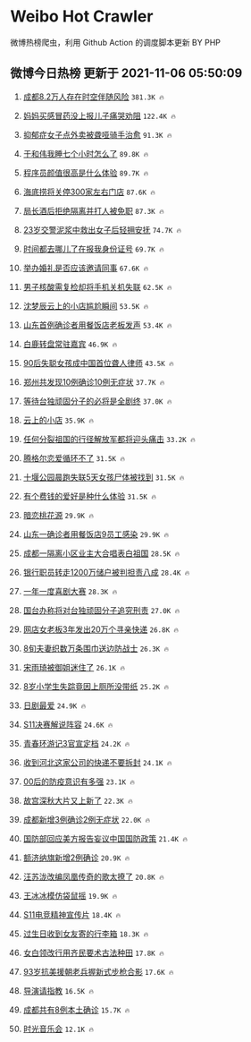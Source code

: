 # Weibo Hot Crawler 



微博热榜爬虫，利用 Github Action 的调度脚本更新 BY PHP 


## 微博今日热榜 更新于 2021-11-06 05:50:09 
1. [成都8.2万人存在时空伴随风险](https://s.weibo.com/weibo?q=%23%E6%88%90%E9%83%BD8.2%E4%B8%87%E4%BA%BA%E5%AD%98%E5%9C%A8%E6%97%B6%E7%A9%BA%E4%BC%B4%E9%9A%8F%E9%A3%8E%E9%99%A9%23&Refer=top) `381.3K 🔥` 

1. [妈妈买感冒药没上报儿子痛哭劝阻](https://s.weibo.com/weibo?q=%23%E5%A6%88%E5%A6%88%E4%B9%B0%E6%84%9F%E5%86%92%E8%8D%AF%E6%B2%A1%E4%B8%8A%E6%8A%A5%E5%84%BF%E5%AD%90%E7%97%9B%E5%93%AD%E5%8A%9D%E9%98%BB%23&Refer=top) `122.4K 🔥` 

1. [抑郁症女子点外卖被聋哑骑手治愈](https://s.weibo.com/weibo?q=%23%E6%8A%91%E9%83%81%E7%97%87%E5%A5%B3%E5%AD%90%E7%82%B9%E5%A4%96%E5%8D%96%E8%A2%AB%E8%81%8B%E5%93%91%E9%AA%91%E6%89%8B%E6%B2%BB%E6%84%88%23&Refer=top) `91.3K 🔥` 

1. [于和伟我睡七个小时怎么了](https://s.weibo.com/weibo?q=%23%E4%BA%8E%E5%92%8C%E4%BC%9F%E6%88%91%E7%9D%A1%E4%B8%83%E4%B8%AA%E5%B0%8F%E6%97%B6%E6%80%8E%E4%B9%88%E4%BA%86%23&Refer=top) `89.8K 🔥` 

1. [程序员颜值很高是什么体验](https://s.weibo.com/weibo?q=%23%E7%A8%8B%E5%BA%8F%E5%91%98%E9%A2%9C%E5%80%BC%E5%BE%88%E9%AB%98%E6%98%AF%E4%BB%80%E4%B9%88%E4%BD%93%E9%AA%8C%23&Refer=top) `89.7K 🔥` 

1. [海底捞将关停300家左右门店](https://s.weibo.com/weibo?q=%23%E6%B5%B7%E5%BA%95%E6%8D%9E%E5%B0%86%E5%85%B3%E5%81%9C300%E5%AE%B6%E5%B7%A6%E5%8F%B3%E9%97%A8%E5%BA%97%23&Refer=top) `87.6K 🔥` 

1. [局长酒后拒绝隔离并打人被免职](https://s.weibo.com/weibo?q=%23%E5%B1%80%E9%95%BF%E9%85%92%E5%90%8E%E6%8B%92%E7%BB%9D%E9%9A%94%E7%A6%BB%E5%B9%B6%E6%89%93%E4%BA%BA%E8%A2%AB%E5%85%8D%E8%81%8C%23&Refer=top) `87.3K 🔥` 

1. [23岁交警泥浆中救出女子后轻拥安抚](https://s.weibo.com/weibo?q=%2323%E5%B2%81%E4%BA%A4%E8%AD%A6%E6%B3%A5%E6%B5%86%E4%B8%AD%E6%95%91%E5%87%BA%E5%A5%B3%E5%AD%90%E5%90%8E%E8%BD%BB%E6%8B%A5%E5%AE%89%E6%8A%9A%23&Refer=top) `74.7K 🔥` 

1. [时间都去哪儿了在报我身份证号](https://s.weibo.com/weibo?q=%23%E6%97%B6%E9%97%B4%E9%83%BD%E5%8E%BB%E5%93%AA%E5%84%BF%E4%BA%86%E5%9C%A8%E6%8A%A5%E6%88%91%E8%BA%AB%E4%BB%BD%E8%AF%81%E5%8F%B7%23&Refer=top) `69.7K 🔥` 

1. [举办婚礼是否应该邀请同事](https://s.weibo.com/weibo?q=%23%E4%B8%BE%E5%8A%9E%E5%A9%9A%E7%A4%BC%E6%98%AF%E5%90%A6%E5%BA%94%E8%AF%A5%E9%82%80%E8%AF%B7%E5%90%8C%E4%BA%8B%23&Refer=top) `67.6K 🔥` 

1. [男子核酸需复检却将手机关机失联](https://s.weibo.com/weibo?q=%E7%94%B7%E5%AD%90%E6%A0%B8%E9%85%B8%E9%9C%80%E5%A4%8D%E6%A3%80%E5%8D%B4%E5%B0%86%E6%89%8B%E6%9C%BA%E5%85%B3%E6%9C%BA%E5%A4%B1%E8%81%94&Refer=top) `62.5K 🔥` 

1. [沈梦辰云上的小店尴尬瞬间](https://s.weibo.com/weibo?q=%E6%B2%88%E6%A2%A6%E8%BE%B0%E4%BA%91%E4%B8%8A%E7%9A%84%E5%B0%8F%E5%BA%97%E5%B0%B4%E5%B0%AC%E7%9E%AC%E9%97%B4&Refer=top) `53.5K 🔥` 

1. [山东首例确诊者用餐饭店老板发声](https://s.weibo.com/weibo?q=%23%E5%B1%B1%E4%B8%9C%E9%A6%96%E4%BE%8B%E7%A1%AE%E8%AF%8A%E8%80%85%E7%94%A8%E9%A4%90%E9%A5%AD%E5%BA%97%E8%80%81%E6%9D%BF%E5%8F%91%E5%A3%B0%23&Refer=top) `53.4K 🔥` 

1. [白鹿转盘常驻嘉宾](https://s.weibo.com/weibo?q=%23%E7%99%BD%E9%B9%BF%E8%BD%AC%E7%9B%98%E5%B8%B8%E9%A9%BB%E5%98%89%E5%AE%BE%23&Refer=top) `46.9K 🔥` 

1. [90后失聪女孩成中国首位聋人律师](https://s.weibo.com/weibo?q=%2390%E5%90%8E%E5%A4%B1%E8%81%AA%E5%A5%B3%E5%AD%A9%E6%88%90%E4%B8%AD%E5%9B%BD%E9%A6%96%E4%BD%8D%E8%81%8B%E4%BA%BA%E5%BE%8B%E5%B8%88%23&Refer=top) `43.5K 🔥` 

1. [郑州共发现10例确诊10例无症状](https://s.weibo.com/weibo?q=%23%E9%83%91%E5%B7%9E%E5%85%B1%E5%8F%91%E7%8E%B010%E4%BE%8B%E7%A1%AE%E8%AF%8A10%E4%BE%8B%E6%97%A0%E7%97%87%E7%8A%B6%23&Refer=top) `37.7K 🔥` 

1. [等待台独顽固分子的必将是全剧终](https://s.weibo.com/weibo?q=%23%E7%AD%89%E5%BE%85%E5%8F%B0%E7%8B%AC%E9%A1%BD%E5%9B%BA%E5%88%86%E5%AD%90%E7%9A%84%E5%BF%85%E5%B0%86%E6%98%AF%E5%85%A8%E5%89%A7%E7%BB%88%23&Refer=top) `37.0K 🔥` 

1. [云上的小店](https://s.weibo.com/weibo?q=%E4%BA%91%E4%B8%8A%E7%9A%84%E5%B0%8F%E5%BA%97&Refer=top) `35.9K 🔥` 

1. [任何分裂祖国的行径解放军都将迎头痛击](https://s.weibo.com/weibo?q=%23%E4%BB%BB%E4%BD%95%E5%88%86%E8%A3%82%E7%A5%96%E5%9B%BD%E7%9A%84%E8%A1%8C%E5%BE%84%E8%A7%A3%E6%94%BE%E5%86%9B%E9%83%BD%E5%B0%86%E8%BF%8E%E5%A4%B4%E7%97%9B%E5%87%BB%23&Refer=top) `33.2K 🔥` 

1. [腾格尔恋爱循环不了](https://s.weibo.com/weibo?q=%23%E8%85%BE%E6%A0%BC%E5%B0%94%E6%81%8B%E7%88%B1%E5%BE%AA%E7%8E%AF%E4%B8%8D%E4%BA%86%23&Refer=top) `31.5K 🔥` 

1. [十堰公园晨跑失联5天女孩尸体被找到](https://s.weibo.com/weibo?q=%23%E5%8D%81%E5%A0%B0%E5%85%AC%E5%9B%AD%E6%99%A8%E8%B7%91%E5%A4%B1%E8%81%945%E5%A4%A9%E5%A5%B3%E5%AD%A9%E5%B0%B8%E4%BD%93%E8%A2%AB%E6%89%BE%E5%88%B0%23&Refer=top) `31.5K 🔥` 

1. [有个费钱的爱好是种什么体验](https://s.weibo.com/weibo?q=%23%E6%9C%89%E4%B8%AA%E8%B4%B9%E9%92%B1%E7%9A%84%E7%88%B1%E5%A5%BD%E6%98%AF%E7%A7%8D%E4%BB%80%E4%B9%88%E4%BD%93%E9%AA%8C%23&Refer=top) `31.5K 🔥` 

1. [暗恋桃花源](https://s.weibo.com/weibo?q=%E6%9A%97%E6%81%8B%E6%A1%83%E8%8A%B1%E6%BA%90&Refer=top) `29.9K 🔥` 

1. [山东一确诊者用餐饭店9员工感染](https://s.weibo.com/weibo?q=%23%E5%B1%B1%E4%B8%9C%E4%B8%80%E7%A1%AE%E8%AF%8A%E8%80%85%E7%94%A8%E9%A4%90%E9%A5%AD%E5%BA%979%E5%91%98%E5%B7%A5%E6%84%9F%E6%9F%93%23&Refer=top) `29.9K 🔥` 

1. [成都一隔离小区业主大合唱表白祖国](https://s.weibo.com/weibo?q=%23%E6%88%90%E9%83%BD%E4%B8%80%E9%9A%94%E7%A6%BB%E5%B0%8F%E5%8C%BA%E4%B8%9A%E4%B8%BB%E5%A4%A7%E5%90%88%E5%94%B1%E8%A1%A8%E7%99%BD%E7%A5%96%E5%9B%BD%23&Refer=top) `28.5K 🔥` 

1. [银行职员转走1200万储户被判担责八成](https://s.weibo.com/weibo?q=%23%E9%93%B6%E8%A1%8C%E8%81%8C%E5%91%98%E8%BD%AC%E8%B5%B01200%E4%B8%87%E5%82%A8%E6%88%B7%E8%A2%AB%E5%88%A4%E6%8B%85%E8%B4%A3%E5%85%AB%E6%88%90%23&Refer=top) `28.4K 🔥` 

1. [一年一度喜剧大赛](https://s.weibo.com/weibo?q=%E4%B8%80%E5%B9%B4%E4%B8%80%E5%BA%A6%E5%96%9C%E5%89%A7%E5%A4%A7%E8%B5%9B&Refer=top) `28.3K 🔥` 

1. [国台办称将对台独顽固分子追究刑责](https://s.weibo.com/weibo?q=%23%E5%9B%BD%E5%8F%B0%E5%8A%9E%E7%A7%B0%E5%B0%86%E5%AF%B9%E5%8F%B0%E7%8B%AC%E9%A1%BD%E5%9B%BA%E5%88%86%E5%AD%90%E8%BF%BD%E7%A9%B6%E5%88%91%E8%B4%A3%23&Refer=top) `27.0K 🔥` 

1. [网店女老板3年发出20万个寻亲快递](https://s.weibo.com/weibo?q=%23%E7%BD%91%E5%BA%97%E5%A5%B3%E8%80%81%E6%9D%BF3%E5%B9%B4%E5%8F%91%E5%87%BA20%E4%B8%87%E4%B8%AA%E5%AF%BB%E4%BA%B2%E5%BF%AB%E9%80%92%23&Refer=top) `26.8K 🔥` 

1. [8旬夫妻织数万条围巾送边防战士](https://s.weibo.com/weibo?q=%238%E6%97%AC%E5%A4%AB%E5%A6%BB%E7%BB%87%E6%95%B0%E4%B8%87%E6%9D%A1%E5%9B%B4%E5%B7%BE%E9%80%81%E8%BE%B9%E9%98%B2%E6%88%98%E5%A3%AB%23&Refer=top) `26.3K 🔥` 

1. [宋雨琦被御姐迷住了](https://s.weibo.com/weibo?q=%23%E5%AE%8B%E9%9B%A8%E7%90%A6%E8%A2%AB%E5%BE%A1%E5%A7%90%E8%BF%B7%E4%BD%8F%E4%BA%86%23&Refer=top) `26.1K 🔥` 

1. [8岁小学生失踪竟因上厕所没带纸](https://s.weibo.com/weibo?q=%238%E5%B2%81%E5%B0%8F%E5%AD%A6%E7%94%9F%E5%A4%B1%E8%B8%AA%E7%AB%9F%E5%9B%A0%E4%B8%8A%E5%8E%95%E6%89%80%E6%B2%A1%E5%B8%A6%E7%BA%B8%23&Refer=top) `25.2K 🔥` 

1. [日剧最爱](https://s.weibo.com/weibo?q=%E6%97%A5%E5%89%A7%E6%9C%80%E7%88%B1&Refer=top) `24.9K 🔥` 

1. [S11决赛解说阵容](https://s.weibo.com/weibo?q=%23S11%E5%86%B3%E8%B5%9B%E8%A7%A3%E8%AF%B4%E9%98%B5%E5%AE%B9%23&Refer=top) `24.6K 🔥` 

1. [青春环游记3官宣定档](https://s.weibo.com/weibo?q=%23%E9%9D%92%E6%98%A5%E7%8E%AF%E6%B8%B8%E8%AE%B03%E5%AE%98%E5%AE%A3%E5%AE%9A%E6%A1%A3%23&Refer=top) `24.2K 🔥` 

1. [收到河北这家公司的快递不要拆封](https://s.weibo.com/weibo?q=%23%E6%94%B6%E5%88%B0%E6%B2%B3%E5%8C%97%E8%BF%99%E5%AE%B6%E5%85%AC%E5%8F%B8%E7%9A%84%E5%BF%AB%E9%80%92%E4%B8%8D%E8%A6%81%E6%8B%86%E5%B0%81%23&Refer=top) `24.1K 🔥` 

1. [00后的防疫意识有多强](https://s.weibo.com/weibo?q=%2300%E5%90%8E%E7%9A%84%E9%98%B2%E7%96%AB%E6%84%8F%E8%AF%86%E6%9C%89%E5%A4%9A%E5%BC%BA%23&Refer=top) `23.1K 🔥` 

1. [故宫深秋大片又上新了](https://s.weibo.com/weibo?q=%23%E6%95%85%E5%AE%AB%E6%B7%B1%E7%A7%8B%E5%A4%A7%E7%89%87%E5%8F%88%E4%B8%8A%E6%96%B0%E4%BA%86%23&Refer=top) `22.3K 🔥` 

1. [成都新增3例确诊2例无症状](https://s.weibo.com/weibo?q=%23%E6%88%90%E9%83%BD%E6%96%B0%E5%A2%9E3%E4%BE%8B%E7%A1%AE%E8%AF%8A2%E4%BE%8B%E6%97%A0%E7%97%87%E7%8A%B6%23&Refer=top) `22.0K 🔥` 

1. [国防部回应美方报告妄议中国国防政策](https://s.weibo.com/weibo?q=%23%E5%9B%BD%E9%98%B2%E9%83%A8%E5%9B%9E%E5%BA%94%E7%BE%8E%E6%96%B9%E6%8A%A5%E5%91%8A%E5%A6%84%E8%AE%AE%E4%B8%AD%E5%9B%BD%E5%9B%BD%E9%98%B2%E6%94%BF%E7%AD%96%23&Refer=top) `21.4K 🔥` 

1. [额济纳旗新增2例确诊](https://s.weibo.com/weibo?q=%E9%A2%9D%E6%B5%8E%E7%BA%B3%E6%97%97%E6%96%B0%E5%A2%9E2%E4%BE%8B%E7%A1%AE%E8%AF%8A&Refer=top) `20.9K 🔥` 

1. [汪苏泷改编凤凰传奇的歌太撩了](https://s.weibo.com/weibo?q=%23%E6%B1%AA%E8%8B%8F%E6%B3%B7%E6%94%B9%E7%BC%96%E5%87%A4%E5%87%B0%E4%BC%A0%E5%A5%87%E7%9A%84%E6%AD%8C%E5%A4%AA%E6%92%A9%E4%BA%86%23&Refer=top) `20.8K 🔥` 

1. [王冰冰模仿袋鼠摇](https://s.weibo.com/weibo?q=%23%E7%8E%8B%E5%86%B0%E5%86%B0%E6%A8%A1%E4%BB%BF%E8%A2%8B%E9%BC%A0%E6%91%87%23&Refer=top) `19.9K 🔥` 

1. [S11电竞精神宣传片](https://s.weibo.com/weibo?q=%23S11%E7%94%B5%E7%AB%9E%E7%B2%BE%E7%A5%9E%E5%AE%A3%E4%BC%A0%E7%89%87%23&Refer=top) `18.4K 🔥` 

1. [过生日收到女友寄的行李箱](https://s.weibo.com/weibo?q=%23%E8%BF%87%E7%94%9F%E6%97%A5%E6%94%B6%E5%88%B0%E5%A5%B3%E5%8F%8B%E5%AF%84%E7%9A%84%E8%A1%8C%E6%9D%8E%E7%AE%B1%23&Refer=top) `18.3K 🔥` 

1. [女白领改行用齐民要术古法种田](https://s.weibo.com/weibo?q=%23%E5%A5%B3%E7%99%BD%E9%A2%86%E6%94%B9%E8%A1%8C%E7%94%A8%E9%BD%90%E6%B0%91%E8%A6%81%E6%9C%AF%E5%8F%A4%E6%B3%95%E7%A7%8D%E7%94%B0%23&Refer=top) `17.8K 🔥` 

1. [93岁抗美援朝老兵握新式步枪合影](https://s.weibo.com/weibo?q=%2393%E5%B2%81%E6%8A%97%E7%BE%8E%E6%8F%B4%E6%9C%9D%E8%80%81%E5%85%B5%E6%8F%A1%E6%96%B0%E5%BC%8F%E6%AD%A5%E6%9E%AA%E5%90%88%E5%BD%B1%23&Refer=top) `17.6K 🔥` 

1. [导演请指教](https://s.weibo.com/weibo?q=%E5%AF%BC%E6%BC%94%E8%AF%B7%E6%8C%87%E6%95%99&Refer=top) `16.5K 🔥` 

1. [成都共有8例本土确诊](https://s.weibo.com/weibo?q=%23%E6%88%90%E9%83%BD%E5%85%B1%E6%9C%898%E4%BE%8B%E6%9C%AC%E5%9C%9F%E7%A1%AE%E8%AF%8A%23&Refer=top) `15.7K 🔥` 

1. [时光音乐会](https://s.weibo.com/weibo?q=%E6%97%B6%E5%85%89%E9%9F%B3%E4%B9%90%E4%BC%9A&Refer=top) `12.1K 🔥` 

